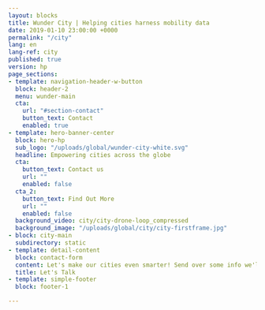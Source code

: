 ```yaml
---
layout: blocks
title: Wunder City | Helping cities harness mobility data
date: 2019-01-10 23:00:00 +0000
permalink: "/city"
lang: en
lang-ref: city
published: true
version: hp
page_sections:
- template: navigation-header-w-button
  block: header-2
  menu: wunder-main
  cta:
    url: "#section-contact"
    button_text: Contact
    enabled: true
- template: hero-banner-center
  block: hero-hp
  sub_logo: "/uploads/global/wunder-city-white.svg"
  headline: Empowering cities across the globe
  cta:
    button_text: Contact us
    url: ""
    enabled: false
  cta_2:  
    button_text: Find Out More
    url: ""
    enabled: false
  background_video: city/city-drone-loop_compressed
  background_image: "/uploads/global/city/city-firstframe.jpg"
- block: city-main
  subdirectory: static
- template: detail-content
  block: contact-form
  content: Let's make our cities even smarter! Send over some info we'll get in touch in the next 24 hours.
  title: Let's Talk
- template: simple-footer
  block: footer-1

---
```

